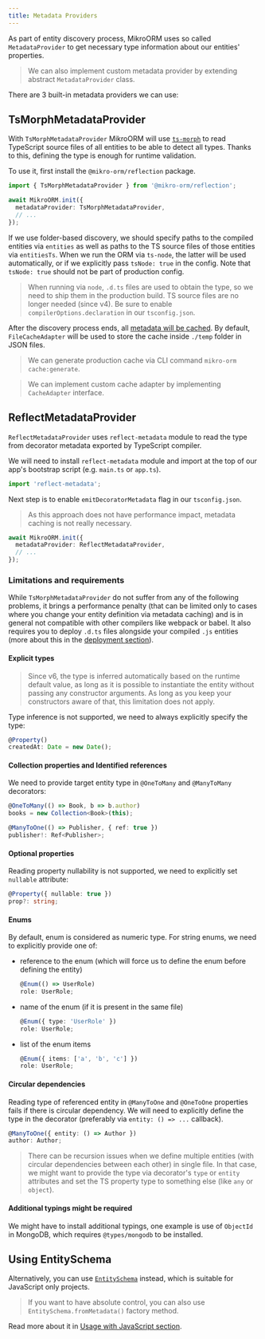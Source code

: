 ```yaml
---
title: Metadata Providers
---
```


As part of entity discovery process, MikroORM uses so called `MetadataProvider` to get necessary type information about our entities' properties.

> We can also implement custom metadata provider by extending abstract `MetadataProvider` class.

There are 3 built-in metadata providers we can use:

## TsMorphMetadataProvider

With `TsMorphMetadataProvider` MikroORM will use [`ts-morph`](https://github.com/dsherret/ts-morph) to read TypeScript source files of all entities to be able to detect all types. Thanks to this, defining the type is enough for runtime validation.

To use it, first install the `@mikro-orm/reflection` package.

```ts
import { TsMorphMetadataProvider } from '@mikro-orm/reflection';

await MikroORM.init({
  metadataProvider: TsMorphMetadataProvider,
  // ...
});
```

If we use folder-based discovery, we should specify paths to the compiled entities via `entities` as well as paths to the TS source files of those entities via `entitiesTs`. When we run the ORM via `ts-node`, the latter will be used automatically, or if we explicitly pass `tsNode: true` in the config. Note that `tsNode: true` should not be part of production config.

> When running via `node`, `.d.ts` files are used to obtain the type, so we need to ship them in the production build. TS source files are no longer needed (since v4). Be sure to enable `compilerOptions.declaration` in our `tsconfig.json`.

After the discovery process ends, all [metadata will be cached](./metadata-cache.md). By default, `FileCacheAdapter` will be used to store the cache inside `./temp` folder in JSON files.

> We can generate production cache via CLI command `mikro-orm cache:generate`.

> We can implement custom cache adapter by implementing `CacheAdapter` interface.

## ReflectMetadataProvider

`ReflectMetadataProvider` uses `reflect-metadata` module to read the type from decorator metadata exported by TypeScript compiler.

We will need to install `reflect-metadata` module and import at the top of our app's bootstrap script (e.g. `main.ts` or `app.ts`).

```ts
import 'reflect-metadata';
```

Next step is to enable `emitDecoratorMetadata` flag in our `tsconfig.json`.

> As this approach does not have performance impact, metadata caching is not really necessary.

```ts
await MikroORM.init({
  metadataProvider: ReflectMetadataProvider,
  // ...
});
```

### Limitations and requirements

While `TsMorphMetadataProvider` do not suffer from any of the following problems, it brings a performance penalty (that can be limited only to cases where you change your entity definition via metadata caching) and is in general not compatible with other compilers like webpack or babel. It also requires you to deploy `.d.ts` files alongside your compiled `.js` entities (more about this in the [deployment section](./deployment.md)).

#### Explicit types

> Since v6, the type is inferred automatically based on the runtime default value, as long as it is possible to instantiate the entity without passing any constructor arguments. As long as you keep your constructors aware of that, this limitation does not apply.

Type inference is not supported, we need to always explicitly specify the type:

```ts
@Property()
createdAt: Date = new Date();
```

#### Collection properties and Identified references

We need to provide target entity type in `@OneToMany` and `@ManyToMany` decorators:

```ts
@OneToMany(() => Book, b => b.author)
books = new Collection<Book>(this);

@ManyToOne(() => Publisher, { ref: true })
publisher!: Ref<Publisher>;
```

#### Optional properties

Reading property nullability is not supported, we need to explicitly set `nullable` attribute:

```ts
@Property({ nullable: true })
prop?: string;
```

#### Enums

By default, enum is considered as numeric type. For string enums, we need to explicitly provide one of:

- reference to the enum (which will force us to define the enum before defining the entity)
  ```ts
  @Enum(() => UserRole)
  role: UserRole;
  ```
- name of the enum (if it is present in the same file)
  ```ts
  @Enum({ type: 'UserRole' })
  role: UserRole;
  ```
- list of the enum items
  ```ts
  @Enum({ items: ['a', 'b', 'c'] })
  role: UserRole;
  ```

#### Circular dependencies

Reading type of referenced entity in `@ManyToOne` and `@OneToOne` properties fails if there is circular dependency. We will need to explicitly define the type in the decorator (preferably via `entity: () => ...` callback).

```ts
@ManyToOne({ entity: () => Author })
author: Author;
```

> There can be recursion issues when we define multiple entities (with circular dependencies between each other) in single file. In that case, we might want to provide the type via decorator's `type` or `entity` attributes and set the TS property type to something else (like `any` or `object`).

#### Additional typings might be required

We might have to install additional typings, one example is use of `ObjectId` in MongoDB, which requires `@types/mongodb` to be installed.

## Using EntitySchema

Alternatively, you can use [`EntitySchema`](./entity-schema.md) instead, which is suitable for JavaScript only projects.

> If you want to have absolute control, you can also use `EntitySchema.fromMetadata()` factory method.

Read more about it in [Usage with JavaScript section](./usage-with-js.md).
